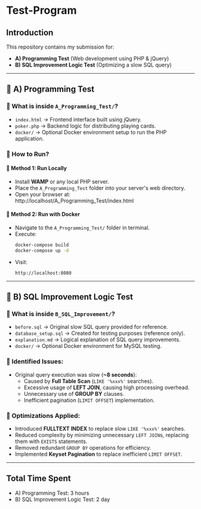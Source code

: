 # Test-Program

## Introduction

This repository contains my submission for:

- **A) Programming Test** (Web development using PHP & jQuery)
- **B) SQL Improvement Logic Test** (Optimizing a slow SQL query)

---

## 🚩 A) Programming Test

### 📌 What is inside `A_Programming_Test/`?

- `index.html` → Frontend interface built using jQuery.
- `poker.php` → Backend logic for distributing playing cards.
- `docker/` → Optional Docker environment setup to run the PHP application.

### 🚀 How to Run?

#### 🔧 Method 1: Run Locally
- Install **WAMP** or any local PHP server.
- Place the `A_Programming_Test` folder into your server's web directory.
- Open your browser at:  
  http://localhost/A_Programming_Test/index.html

#### 🔧 Method 2: Run with Docker

- Navigate to the `A_Programming_Test/` folder in terminal.
- Execute:
  ```bash
  docker-compose build
  docker-compose up -d
  ```
- Visit:
  ```
  http://localhost:8080
  ```

---

## 🚩 B) SQL Improvement Logic Test

### 📌 What is inside `B_SQL_Improvement/`?

- `before.sql` → Original slow SQL query provided for reference.
- `database_setup.sql` → Created for testing purposes (reference only).
- `explanation.md` → Logical explanation of SQL query improvements.
- `docker/` → Optional Docker environment for MySQL testing.

### 🐞 Identified Issues:

- Original query execution was slow (**~8 seconds**):
  - Caused by **Full Table Scan** (`LIKE '%xxx%'` searches).
  - Excessive usage of **LEFT JOIN**, causing high processing overhead.
  - Unnecessary use of **GROUP BY** clauses.
  - Inefficient pagination (`LIMIT OFFSET`) implementation.

### 🚀 Optimizations Applied:

- Introduced **FULLTEXT INDEX** to replace slow `LIKE '%xxx%'` searches.
- Reduced complexity by minimizing unnecessary `LEFT JOIN`s, replacing them with `EXISTS` statements.
- Removed redundant `GROUP BY` operations for efficiency.
- Implemented **Keyset Pagination** to replace inefficient `LIMIT OFFSET`.

---

## Total Time Spent
- A) Programming Test: 3 hours  
- B) SQL Improvement Logic Test: 2 day
